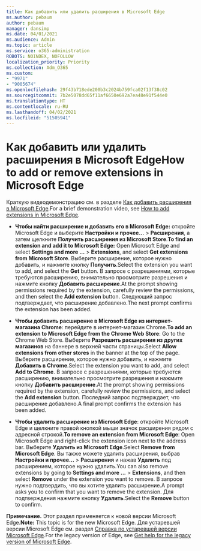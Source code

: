 ```yaml
---
title: Как добавить или удалить расширения в Microsoft Edge
ms.author: pebaum
author: pebaum
manager: dansimp
ms.date: 04/01/2021
ms.audience: Admin
ms.topic: article
ms.service: o365-administration
ROBOTS: NOINDEX, NOFOLLOW
localization_priority: Priority
ms.collection: Adm_O365
ms.custom:
- "9971"
- "9005674"
ms.openlocfilehash: 29f43b718ede200b3c2024b759fca02f13f38c02
ms.sourcegitcommit: 7b2e5078dd65f11af6650e692a7ea48e91f544e0
ms.translationtype: HT
ms.contentlocale: ru-RU
ms.lasthandoff: 04/02/2021
ms.locfileid: "51505941"
---
```

# <a name="how-to-add-or-remove-extensions-in-microsoft-edge"></a><span data-ttu-id="c3496-102">Как добавить или удалить расширения в Microsoft Edge</span><span class="sxs-lookup"><span data-stu-id="c3496-102">How to add or remove extensions in Microsoft Edge</span></span>

<span data-ttu-id="c3496-103">Краткую видеодемонстрацию см. в разделе [Как добавить расширения в Microsoft Edge](https://support.microsoft.com/help/4027935/windows-10-add-or-remove-browser-extensions).</span><span class="sxs-lookup"><span data-stu-id="c3496-103">For a brief demonstration video, see [How to add extensions in Microsoft Edge](https://support.microsoft.com/help/4027935/windows-10-add-or-remove-browser-extensions).</span></span>

- <span data-ttu-id="c3496-104">**Чтобы найти расширение и добавить его в Microsoft Edge:** откройте Microsoft Edge и выберите **Настройки и прочее...** > **Расширения**, а затем щелкните **Получить расширения из Microsoft Store**.</span><span class="sxs-lookup"><span data-stu-id="c3496-104">**To find an extension and add it to Microsoft Edge:** Open Microsoft Edge and select **Settings and more ...** > **Extensions**, and select **Get extensions from Microsoft Store**.</span></span> <span data-ttu-id="c3496-105">Выберите расширение, которое нужно добавить, и нажмите кнопку **Получить**.</span><span class="sxs-lookup"><span data-stu-id="c3496-105">Select the extension you want to add, and select the **Get** button.</span></span> <span data-ttu-id="c3496-106">В запросе с разрешениями, которые требуются расширению, внимательно просмотрите разрешения и нажмите кнопку **Добавить расширение**.</span><span class="sxs-lookup"><span data-stu-id="c3496-106">At the prompt showing permissions required by the extension, carefully review the permissions, and then select the **Add extension** button.</span></span> <span data-ttu-id="c3496-107">Следующий запрос подтверждает, что расширение добавлено.</span><span class="sxs-lookup"><span data-stu-id="c3496-107">The next prompt confirms the extension has been added.</span></span>

- <span data-ttu-id="c3496-108">**Чтобы добавить расширение в Microsoft Edge из интернет-магазина Chrome**: перейдите в интернет-магазин Chrome.</span><span class="sxs-lookup"><span data-stu-id="c3496-108">**To add an extension to Microsoft Edge from the Chrome Web Store**: Go to the Chrome Web Store.</span></span> <span data-ttu-id="c3496-109">Выберите **Разрешить расширения из других магазинов** на баннере в верхней части страницы.</span><span class="sxs-lookup"><span data-stu-id="c3496-109">Select **Allow extensions from other stores** in the banner at the top of the page.</span></span> <span data-ttu-id="c3496-110">Выберите расширение, которое нужно добавить, и нажмите **Добавить в Chrome**.</span><span class="sxs-lookup"><span data-stu-id="c3496-110">Select the extension you want to add, and select **Add to Chrome**.</span></span> <span data-ttu-id="c3496-111">В запросе с разрешениями, которые требуются расширению, внимательно просмотрите разрешения и нажмите кнопку **Добавить расширение**.</span><span class="sxs-lookup"><span data-stu-id="c3496-111">At the prompt showing permissions required by the extension, carefully review the permissions, and select the **Add extension** button.</span></span> <span data-ttu-id="c3496-112">Последний запрос подтверждает, что расширение добавлено.</span><span class="sxs-lookup"><span data-stu-id="c3496-112">A final prompt confirms the extension has been added.</span></span>

- <span data-ttu-id="c3496-113">**Чтобы удалить расширение из Microsoft Edge**: откройте Microsoft Edge и щелкните правой кнопкой мыши значок расширения рядом с адресной строкой.</span><span class="sxs-lookup"><span data-stu-id="c3496-113">**To remove an extension from Microsoft Edge**: Open Microsoft Edge and right-click the extension icon next to the address bar.</span></span> <span data-ttu-id="c3496-114">Выберите **Удалить из Microsoft Edge**.</span><span class="sxs-lookup"><span data-stu-id="c3496-114">Select **Remove from Microsoft Edge**.</span></span> <span data-ttu-id="c3496-115">Вы также можете удалить расширения, выбрав **Настройки и прочее...** > **Расширения** и нажав **Удалить** под расширением, которое нужно удалить.</span><span class="sxs-lookup"><span data-stu-id="c3496-115">You can also remove extensions by going to **Settings and more ...** > **Extensions**, and then select **Remove** under the extension you want to remove.</span></span> <span data-ttu-id="c3496-116">В запросе нужно подтвердить, что вы хотите удалить расширение.</span><span class="sxs-lookup"><span data-stu-id="c3496-116">A prompt asks you to confirm that you want to remove the extension.</span></span> <span data-ttu-id="c3496-117">Для подтверждения нажмите кнопку **Удалить**.</span><span class="sxs-lookup"><span data-stu-id="c3496-117">Select the **Remove** button to confirm.</span></span>

<span data-ttu-id="c3496-118">**Примечание.** Этот раздел применяется к новой версии Microsoft Edge.</span><span class="sxs-lookup"><span data-stu-id="c3496-118">**Note:** This topic is for the new Microsoft Edge.</span></span> <span data-ttu-id="c3496-119">Для устаревшей версии Microsoft Edge см. раздел [Справка по устаревшей версии Microsoft Edge](https://support.microsoft.com/hub/4522743/microsoft-edge-help).</span><span class="sxs-lookup"><span data-stu-id="c3496-119">For the legacy version of Edge, see [Get help for the legacy version of Microsoft Edge](https://support.microsoft.com/hub/4522743/microsoft-edge-help).</span></span>
